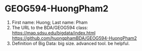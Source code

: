 # GEOG594-HuongPham2
1. First name: Huong; Last name: Pham 
2. The URL to the BDA/GEOG594 class: https://map.sdsu.edu/bigdata/index.html  
    https://github.com/huongphamBDA/GEOG594-HuongPham2
3. Definition of Big Data: big size. advanced tool. be helpful. 

